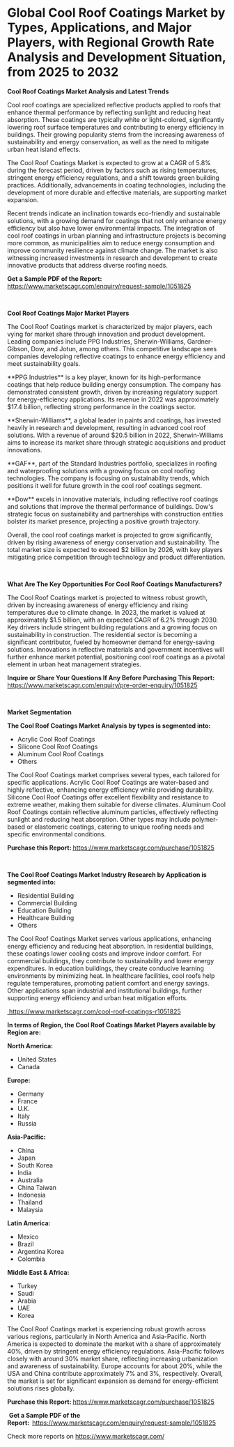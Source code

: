 <p><h1>Global Cool Roof Coatings Market by Types, Applications, and Major Players, with Regional Growth Rate Analysis and Development Situation, from 2025 to 2032</h1></p><p><strong>Cool Roof Coatings Market Analysis and Latest Trends</strong></p>
<p><p>Cool roof coatings are specialized reflective products applied to roofs that enhance thermal performance by reflecting sunlight and reducing heat absorption. These coatings are typically white or light-colored, significantly lowering roof surface temperatures and contributing to energy efficiency in buildings. Their growing popularity stems from the increasing awareness of sustainability and energy conservation, as well as the need to mitigate urban heat island effects.</p><p>The Cool Roof Coatings Market is expected to grow at a CAGR of 5.8% during the forecast period, driven by factors such as rising temperatures, stringent energy efficiency regulations, and a shift towards green building practices. Additionally, advancements in coating technologies, including the development of more durable and effective materials, are supporting market expansion. </p><p>Recent trends indicate an inclination towards eco-friendly and sustainable solutions, with a growing demand for coatings that not only enhance energy efficiency but also have lower environmental impacts. The integration of cool roof coatings in urban planning and infrastructure projects is becoming more common, as municipalities aim to reduce energy consumption and improve community resilience against climate change. The market is also witnessing increased investments in research and development to create innovative products that address diverse roofing needs.</p></p>
<p><strong>Get a Sample PDF of the Report:&nbsp;</strong> <a href="https://www.marketscagr.com/enquiry/request-sample/1051825?utm_campaign=1905&utm_medium=2&utm_source=Github&utm_content=ia&utm_term=31012025&utm_id=cool-roof-coatings">https://www.marketscagr.com/enquiry/request-sample/1051825</a></p>
<p>&nbsp;</p>
<p><strong>Cool Roof Coatings Major Market Players</strong></p>
<p><p>The Cool Roof Coatings market is characterized by major players, each vying for market share through innovation and product development. Leading companies include PPG Industries, Sherwin-Williams, Gardner-Gibson, Dow, and Jotun, among others. This competitive landscape sees companies developing reflective coatings to enhance energy efficiency and meet sustainability goals.</p><p>**PPG Industries** is a key player, known for its high-performance coatings that help reduce building energy consumption. The company has demonstrated consistent growth, driven by increasing regulatory support for energy-efficiency applications. Its revenue in 2022 was approximately $17.4 billion, reflecting strong performance in the coatings sector.</p><p>**Sherwin-Williams**, a global leader in paints and coatings, has invested heavily in research and development, resulting in advanced cool roof solutions. With a revenue of around $20.5 billion in 2022, Sherwin-Williams aims to increase its market share through strategic acquisitions and product innovations.</p><p>**GAF**, part of the Standard Industries portfolio, specializes in roofing and waterproofing solutions with a growing focus on cool roofing technologies. The company is focusing on sustainability trends, which positions it well for future growth in the cool roof coatings segment.</p><p>**Dow** excels in innovative materials, including reflective roof coatings and solutions that improve the thermal performance of buildings. Dow's strategic focus on sustainability and partnerships with construction entities bolster its market presence, projecting a positive growth trajectory.</p><p>Overall, the cool roof coatings market is projected to grow significantly, driven by rising awareness of energy conservation and sustainability. The total market size is expected to exceed $2 billion by 2026, with key players mitigating price competition through technology and product differentiation.</p></p>
<p>&nbsp;</p>
<p><strong>What Are The Key Opportunities For Cool Roof Coatings Manufacturers?</strong></p>
<p><p>The Cool Roof Coatings market is projected to witness robust growth, driven by increasing awareness of energy efficiency and rising temperatures due to climate change. In 2023, the market is valued at approximately $1.5 billion, with an expected CAGR of 6.2% through 2030. Key drivers include stringent building regulations and a growing focus on sustainability in construction. The residential sector is becoming a significant contributor, fueled by homeowner demand for energy-saving solutions. Innovations in reflective materials and government incentives will further enhance market potential, positioning cool roof coatings as a pivotal element in urban heat management strategies.</p></p>
<p><strong>Inquire or Share Your Questions If Any Before Purchasing This Report:</strong> <a href="https://www.marketscagr.com/enquiry/pre-order-enquiry/1051825?utm_campaign=1905&utm_medium=2&utm_source=Github&utm_content=ia&utm_term=31012025&utm_id=cool-roof-coatings">https://www.marketscagr.com/enquiry/pre-order-enquiry/1051825</a></p>
<p>&nbsp;</p>
<p><strong>Market Segmentation</strong></p>
<p><strong>The Cool Roof Coatings Market Analysis by types is segmented into:</strong></p>
<p><ul><li>Acrylic Cool Roof Coatings</li><li>Silicone Cool Roof Coatings</li><li>Aluminum Cool Roof Coatings</li><li>Others</li></ul></p>
<p><p>The Cool Roof Coatings market comprises several types, each tailored for specific applications. Acrylic Cool Roof Coatings are water-based and highly reflective, enhancing energy efficiency while providing durability. Silicone Cool Roof Coatings offer excellent flexibility and resistance to extreme weather, making them suitable for diverse climates. Aluminum Cool Roof Coatings contain reflective aluminum particles, effectively reflecting sunlight and reducing heat absorption. Other types may include polymer-based or elastomeric coatings, catering to unique roofing needs and specific environmental conditions.</p></p>
<p><strong>Purchase this Report:&nbsp;</strong><a href="https://www.marketscagr.com/purchase/1051825?utm_campaign=1905&utm_medium=2&utm_source=Github&utm_content=ia&utm_term=31012025&utm_id=cool-roof-coatings">https://www.marketscagr.com/purchase/1051825</a></p>
<p>&nbsp;</p>
<p><strong>The Cool Roof Coatings Market Industry Research by Application is segmented into:</strong></p>
<p><ul><li>Residential Building</li><li>Commercial Building</li><li>Education Building</li><li>Healthcare Building</li><li>Others</li></ul></p>
<p><p>The Cool Roof Coatings Market serves various applications, enhancing energy efficiency and reducing heat absorption. In residential buildings, these coatings lower cooling costs and improve indoor comfort. For commercial buildings, they contribute to sustainability and lower energy expenditures. In education buildings, they create conducive learning environments by minimizing heat. In healthcare facilities, cool roofs help regulate temperatures, promoting patient comfort and energy savings. Other applications span industrial and institutional buildings, further supporting energy efficiency and urban heat mitigation efforts.</p></p>
<p><a href="https://www.marketscagr.com/cool-roof-coatings-r1051825?utm_campaign=1905&utm_medium=2&utm_source=Github&utm_content=ia&utm_term=31012025&utm_id=cool-roof-coatings">&nbsp;https://www.marketscagr.com/cool-roof-coatings-r1051825</a></p>
<p><strong>In terms of Region, the Cool Roof Coatings Market Players available by Region are:</strong></p>
<p>
    <p> <strong> North America: </strong>
        <ul>
            <li>United States</li>
            <li>Canada</li>
        </ul>
        </p> 
    <p> <strong> Europe: </strong>
        <ul>
            <li>Germany</li>
            <li>France</li>
            <li>U.K.</li>
            <li>Italy</li>
            <li>Russia</li>
        </ul>
        </p> 
    <p> <strong> Asia-Pacific: </strong>
        <ul>
            <li>China</li>
            <li>Japan</li>
            <li>South Korea</li>
            <li>India</li>
            <li>Australia</li>
            <li>China Taiwan</li>
            <li>Indonesia</li>
            <li>Thailand</li>
            <li>Malaysia</li>
        </ul>
        </p> 
    <p> <strong> Latin America: </strong>
        <ul>
            <li>Mexico</li>
            <li>Brazil</li>
            <li>Argentina Korea</li>
            <li>Colombia</li>
        </ul>
        </p> 
    <p> <strong> Middle East & Africa: </strong>
        <ul>
            <li>Turkey</li>
            <li>Saudi</li>
            <li>Arabia</li>
            <li>UAE</li>
            <li>Korea</li>
        </ul>
    </p>
    </p>
<p><p>The Cool Roof Coatings market is experiencing robust growth across various regions, particularly in North America and Asia-Pacific. North America is expected to dominate the market with a share of approximately 40%, driven by stringent energy efficiency regulations. Asia-Pacific follows closely with around 30% market share, reflecting increasing urbanization and awareness of sustainability. Europe accounts for about 20%, while the USA and China contribute approximately 7% and 3%, respectively. Overall, the market is set for significant expansion as demand for energy-efficient solutions rises globally.</p></p>
<p><strong>Purchase this Report: </strong><a href="https://www.marketscagr.com/purchase/1051825?utm_campaign=1905&utm_medium=2&utm_source=Github&utm_content=ia&utm_term=31012025&utm_id=cool-roof-coatings">https://www.marketscagr.com/purchase/1051825</a></p>
<p>&nbsp;<strong>Get a Sample PDF of the Report:&nbsp;&nbsp;</strong><a href="https://www.marketscagr.com/enquiry/request-sample/1051825?utm_campaign=1905&utm_medium=2&utm_source=Github&utm_content=ia&utm_term=31012025&utm_id=cool-roof-coatings">https://www.marketscagr.com/enquiry/request-sample/1051825</a></p>
<p><strong></strong></p>
<p>Check more reports on <a href="https://www.marketscagr.com/?utm_campaign=1905&utm_medium=2&utm_source=Github&utm_content=ia&utm_term=31012025&utm_id=cool-roof-coatings">https://www.marketscagr.com/</a></p>